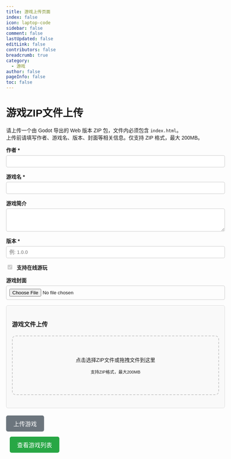 ```yaml
---
title: 游戏上传页面
index: false
icon: laptop-code
sidebar: false
comment: false
lastUpdated: false
editLink: false
contributors: false
breadcrumb: true
category:
  - 游戏
author: false
pageInfo: false
toc: false
---
```

<style>
    body {
        font-family: Arial, sans-serif;
        max-width: 600px;
        margin: 50px auto;
        padding: 20px;
    }
    .upload-area {
        border: 2px dashed #ccc;
        border-radius: 10px;
        padding: 40px;
        text-align: center;
        margin: 20px 0;
        cursor: pointer;
        transition: border-color 0.3s;
    }
    .upload-area:hover {
        border-color: #007bff;
    }
    .upload-area.dragover {
        border-color: #007bff;
        background-color: #f8f9fa;
    }
    .file-input {
        display: none;
    }
    .upload-btn {
        background-color: #007bff;
        color: white;
        border: none;
        padding: 10px 20px;
        border-radius: 5px;
        cursor: pointer;
        font-size: 16px;
    }
    .upload-btn:disabled {
        background-color: #6c757d;
        cursor: not-allowed;
    }
    .result {
        margin-top: 20px;
        padding: 15px;
        border-radius: 5px;
        display: none;
    }
    .success {
        background-color: #d4edda;
        border: 1px solid #c3e6cb;
        color: #155724;
    }
    .error {
        background-color: #f8d7da;
        border: 1px solid #f5c6cb;
        color: #721c24;
    }
    .progress {
        width: 100%;
        height: 20px;
        background-color: #f0f0f0;
        border-radius: 10px;
        margin: 10px 0;
        overflow: hidden;
        display: none;
    }
    .progress-bar {
        height: 100%;
        background-color: #007bff;
        width: 0%;
        transition: width 0.3s;
    }
    .cover-preview {
        max-width: 200px;
        max-height: 200px;
        margin-top: 10px;
        border: 1px solid #ddd;
        border-radius: 5px;
        display: none;
    }
    .file-upload-section {
        margin-bottom: 20px;
        padding: 15px;
        border: 1px solid #ddd;
        border-radius: 5px;
        background-color: #f9f9f9;
    }
</style>
<h1>游戏ZIP文件上传</h1>
<p>
    请上传一个由 Godot 导出的 Web 版本 ZIP 包，文件内必须包含 <code>index.html</code>。<br>
    上传前请填写作者、游戏名、版本、封面等相关信息。仅支持 ZIP 格式，最大 200MB。
</p>


<!-- 游戏信息表单 -->
<form id="gameInfoForm">
<div style="margin-bottom: 15px;">
    <label for="author" style="display: block; margin-bottom: 5px; font-weight: bold;">作者 *</label>
    <input type="text" id="author" name="author" required style="width: 100%; padding: 8px; border: 1px solid #ccc; border-radius: 4px;">
</div>

<div style="margin-bottom: 15px;">
    <label for="game_name" style="display: block; margin-bottom: 5px; font-weight: bold;">游戏名 *</label>
    <input type="text" id="game_name" name="game_name" required style="width: 100%; padding: 8px; border: 1px solid #ccc; border-radius: 4px;">
</div>

<div style="margin-bottom: 15px;">
    <label for="description" style="display: block; margin-bottom: 5px; font-weight: bold;">游戏简介</label>
    <textarea id="description" name="description" rows="3" style="width: 100%; padding: 8px; border: 1px solid #ccc; border-radius: 4px; resize: vertical;"></textarea>
</div>

<div style="margin-bottom: 15px;">
    <label for="version" style="display: block; margin-bottom: 5px; font-weight: bold;">版本 *</label>
    <input type="text" id="version" name="version" required placeholder="例: 1.0.0" style="width: 100%; padding: 8px; border: 1px solid #ccc; border-radius: 4px;">
</div>

<div style="margin-bottom: 15px;">
    <label style="display: block; margin-bottom: 5px; font-weight: bold;">
        <input type="checkbox" id="is_online_playable" name="is_online_playable" value="true" checked disabled style="margin-right: 8px;">
        支持在线游玩
    </label>
</div>

<div style="margin-bottom: 15px;">
    <label for="coverImage" style="display: block; margin-bottom: 5px; font-weight: bold;">游戏封面</label>
    <input type="file" id="coverImage" name="coverImage" accept="image/*" style="width: 100%; padding: 8px; border: 1px solid #ccc; border-radius: 4px;">
    <img id="coverPreview" class="cover-preview" alt="封面预览">
</div>
</form>

<div class="file-upload-section">
    <h3>游戏文件上传</h3>
    <div class="upload-area" id="uploadArea">
        <p>点击选择ZIP文件或拖拽文件到这里</p>
        <p><small>支持ZIP格式，最大200MB</small></p>
        <input type="file" id="fileInput" class="file-input" accept=".zip">
    </div>
</div>

<button id="uploadBtn" class="upload-btn" disabled>上传游戏</button>

<!-- 添加游戏列表按钮 -->
<button id="loadGamesBtn" class="upload-btn" style="margin-left: 10px; background-color: #28a745;">查看游戏列表</button>

<div class="progress" id="progressContainer">
    <div class="progress-bar" id="progressBar"></div>
</div>

<div class="result" id="result"></div>

<!-- 游戏列表显示区域 -->
<div id="gamesList" style="margin-top: 30px; display: none;">
    <h2>游戏列表</h2>
    <div id="gamesContainer"></div>
</div>

<script>
export default {
    mounted () {
        const uploadArea = document.getElementById('uploadArea');
        const fileInput = document.getElementById('fileInput');
        const coverImageInput = document.getElementById('coverImage');
        const coverPreview = document.getElementById('coverPreview');
        const uploadBtn = document.getElementById('uploadBtn');
        const loadGamesBtn = document.getElementById('loadGamesBtn');
        const progressContainer = document.getElementById('progressContainer');
        const progressBar = document.getElementById('progressBar');
        const result = document.getElementById('result');
        const gamesList = document.getElementById('gamesList');
        const gamesContainer = document.getElementById('gamesContainer');

        let selectedFile = null;
        let selectedCoverImage = null;

        // 点击上传区域触发文件选择
        uploadArea.addEventListener('click', () => {
            fileInput.click();
        });

        // 拖拽功能
        uploadArea.addEventListener('dragover', (e) => {
            e.preventDefault();
            uploadArea.classList.add('dragover');
        });

        uploadArea.addEventListener('dragleave', () => {
            uploadArea.classList.remove('dragover');
        });

        uploadArea.addEventListener('drop', (e) => {
            e.preventDefault();
            uploadArea.classList.remove('dragover');
            
            const files = e.dataTransfer.files;
            if (files.length > 0) {
                handleFileSelection(files[0]);
            }
        });

        // 文件选择
        fileInput.addEventListener('change', (e) => {
            if (e.target.files.length > 0) {
                handleFileSelection(e.target.files[0]);
            }
        });

        function handleFileSelection(file) {
            // 检查文件类型
            if (!file.name.toLowerCase().endsWith('.zip')) {
                showResult('请选择ZIP格式的文件', 'error');
                return;
            }

            // 检查文件大小 (200MB)
            if (file.size > 200 * 1024 * 1024) {
                showResult('文件大小超过200MB限制', 'error');
                return;
            }

            selectedFile = file;
            uploadBtn.disabled = false;
            uploadArea.innerHTML = `<p>已选择文件: ${file.name}</p><p><small>大小: ${(file.size / 1024 / 1024).toFixed(2)} MB</small></p>`;
        }
        
        // 封面图片选择处理
        coverImageInput.addEventListener('change', (e) => {
            if (e.target.files.length > 0) {
                const file = e.target.files[0];
                
                // 检查文件类型
                if (!file.type.startsWith('image/')) {
                    showResult('请选择图片格式的文件', 'error');
                    e.target.value = '';
                    return;
                }
                
                // 检查文件大小 (5MB)
                if (file.size > 5 * 1024 * 1024) {
                    showResult('封面图片大小超过5MB限制', 'error');
                    e.target.value = '';
                    return;
                }
                
                selectedCoverImage = file;
                
                // 显示预览
                const reader = new FileReader();
                reader.onload = function(e) {
                    coverPreview.src = e.target.result;
                    coverPreview.style.display = 'block';
                };
                reader.readAsDataURL(file);
            } else {
                selectedCoverImage = null;
                coverPreview.style.display = 'none';
            }
        });

        // 验证表单
        function validateForm() {
            const author = document.getElementById('author').value.trim();
            const gameName = document.getElementById('game_name').value.trim();
            const version = document.getElementById('version').value.trim();
            
            return author && gameName && version;
        }

        // 上传文件
        uploadBtn.addEventListener('click', async () => {
            if (!selectedFile) return;
            
            // 验证表单
            if (!validateForm()) {
                showResult('❌ 请填写所有必填字段（作者、游戏名、版本）', 'error');
                return;
            }

            const formData = new FormData();
            formData.append('zipfile', selectedFile);
            
            // 添加封面图片（如果有）
            if (selectedCoverImage) {
                formData.append('coverImage', selectedCoverImage);
            }
            
            // 添加游戏信息
            formData.append('author', document.getElementById('author').value.trim());
            formData.append('game_name', document.getElementById('game_name').value.trim());
            formData.append('description', document.getElementById('description').value.trim());
            formData.append('version', document.getElementById('version').value.trim());
            formData.append('is_online_playable', document.getElementById('is_online_playable').checked);

            // 显示进度条
            progressContainer.style.display = 'block';
            uploadBtn.disabled = true;

            try {
                const response = await fetch('http://117.72.182.158:31024/upload', {
                    method: 'POST',
                    body: formData
                });

                const data = await response.json();

                if (data.success) {
                    let message = `✅ ${data.message}<br>`;
                    message += `游戏ID: ${data.game_id}<br>`;
                    message += `文件夹: ${data.folderName}<br>`;
                    if (data.gameInfo) {
                        message += `作者: ${data.gameInfo.author}<br>`;
                        message += `游戏名: ${data.gameInfo.game_name}<br>`;
                        message += `版本: ${data.gameInfo.version}<br>`;
                        message += `在线游玩: ${data.gameInfo.is_online_playable ? '是' : '否'}`;
                    }
                    showResult(message, 'success');
                    
                    // 清空表单
                    document.getElementById('gameInfoForm').reset();
                    selectedFile = null;
                    selectedCoverImage = null;
                    coverPreview.style.display = 'none';
                    uploadArea.innerHTML = '<p>点击选择ZIP文件或拖拽文件到这里</p><p><small>支持ZIP格式，最大200MB</small></p>';
                    uploadBtn.disabled = true;
                } else {
                    showResult(`❌ ${data.error}`, 'error');
                }
            } catch (error) {
                showResult(`❌ 上传失败: ${error.message}`, 'error');
            } finally {
                // 隐藏进度条
                progressContainer.style.display = 'none';
                progressBar.style.width = '0%';
                uploadBtn.disabled = false;
            }
        });

        // 加载游戏列表
        loadGamesBtn.addEventListener('click', async () => {
            try {
                loadGamesBtn.disabled = true;
                loadGamesBtn.textContent = '加载中...';
                
                const response = await fetch('http://117.72.182.158:31024/games');
                const data = await response.json();
                
                if (data.success) {
                    displayGames(data.data);
                    gamesList.style.display = 'block';
                } else {
                    showResult(`❌ 获取游戏列表失败: ${data.error}`, 'error');
                }
            } catch (error) {
                showResult(`❌ 获取游戏列表失败: ${error.message}`, 'error');
            } finally {
                loadGamesBtn.disabled = false;
                loadGamesBtn.textContent = '查看游戏列表';
            }
        });

        // 显示游戏列表
        function displayGames(games) {
            if (games.length === 0) {
                gamesContainer.innerHTML = '<p>暂无游戏</p>';
                return;
            }

            let html = '';
            games.forEach(game => {
                const coverImageHtml = game.cover_image ? 
                    `<img src="http://117.72.182.158:31025/${game.cover_image}" alt="${game.game_name} 封面" style="max-width: 150px; max-height: 150px; margin-bottom: 10px; border-radius: 5px;">` : 
                    '<p style="color: #888; font-style: italic;">暂无封面</p>';
                    
                html += `
                    <div style="border: 1px solid #ddd; border-radius: 8px; padding: 15px; margin-bottom: 15px; background-color: #f9f9f9;">
                        <div style="display: flex; align-items: flex-start; gap: 15px;">
                            <div style="flex-shrink: 0;">
                                ${coverImageHtml}
                            </div>
                            <div style="flex-grow: 1;">
                                <h3 style="margin: 0 0 10px 0; color: #333;">${game.game_name}</h3>
                                <p><strong>作者:</strong> ${game.author}</p>
                                <p><strong>版本:</strong> ${game.version}</p>
                                <p><strong>游戏ID:</strong> ${game.game_id}</p>
                                <p><strong>简介:</strong> ${game.description || '暂无简介'}</p>
                                <p><strong>在线游玩:</strong> ${game.is_online_playable ? '支持' : '不支持'}</p>
                                <p><strong>上传时间:</strong> ${new Date(game.upload_time).toLocaleString('zh-CN')}</p>
                                <p><strong>文件大小:</strong> ${(game.file_size / 1024 / 1024).toFixed(2)} MB</p>
                            </div>
                        </div>
                    </div>
                `;
            });
            gamesContainer.innerHTML = html;
        }

        function showResult(message, type) {
            result.innerHTML = message;
            result.className = `result ${type}`;
            result.style.display = 'block';
        }

        // 模拟进度条（实际应用中可以使用XMLHttpRequest的progress事件）
        function updateProgress(percent) {
            progressBar.style.width = percent + '%';
        }
    }
}
    
</script>